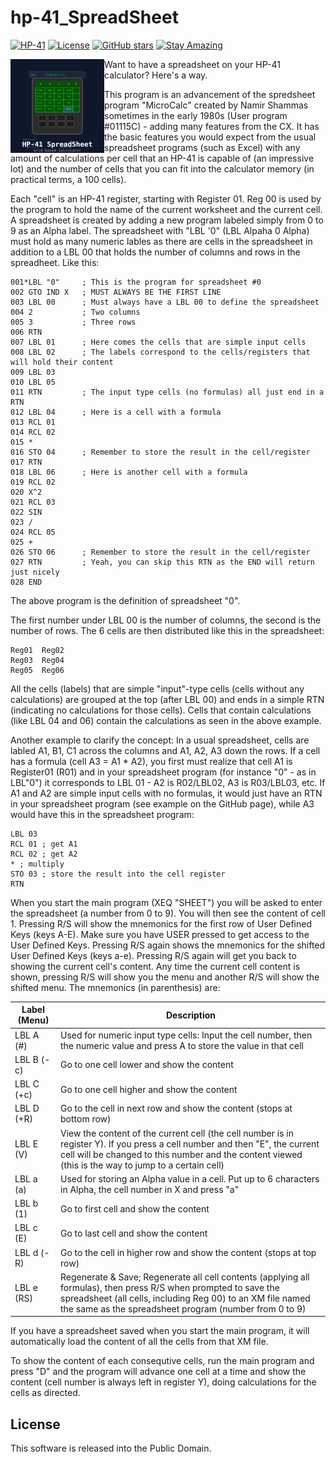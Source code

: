 # hp-41_SpreadSheet

[![HP-41](https://img.shields.io/badge/HP--41-Calculator-orange)](https://en.wikipedia.org/wiki/HP-41C)
[![License](https://img.shields.io/badge/License-Public%20Domain-brightgreen.svg)](https://unlicense.org/)
[![GitHub stars](https://img.shields.io/github/stars/isene/hp-41_SpreadSheet.svg)](https://github.com/isene/hp-41_SpreadSheet/stargazers)
[![Stay Amazing](https://img.shields.io/badge/Stay-Amazing-blue.svg)](https://isene.org)

<img src="img/spreadsheet_logo.svg" align="left" width="150" height="150" alt="HP-41 SpreadSheet Logo">

Want to have a spreadsheet on your HP-41 calculator? Here's a way.

This program is an advancement of the spredsheet program "MicroCalc" created by Namir Shammas sometimes in the early 1980s (User program #01115C) - adding many features from the CX. It has the basic features you would expect from the usual spreadsheet programs (such as Excel) with any amount of calculations per cell that an HP-41 is capable of (an impressive lot) and the number of cells that you can fit into the calculator memory (in practical terms, a 100 cells).

Each "cell" is an HP-41 register, starting with Register 01. Reg 00 is used by the program to hold the name of the current worksheet and the current cell. A spreadsheet is created by adding a new program labeled simply from 0 to 9 as an Alpha label. The spreadsheet with "LBL '0" (LBL Alpaha 0 Alpha) must hold as many numeric lables as there are cells in the spreadsheet in addition to a LBL 00 that holds the number of columns and rows in the spreadheet. Like this:

```
001*LBL "0"		; This is the program for spreadsheet #0
002 GTO IND X	; MUST ALWAYS BE THE FIRST LINE
003 LBL 00		; Must always have a LBL 00 to define the spreadsheet
004 2			; Two columns
005 3			; Three rows
006 RTN
007 LBL 01		; Here comes the cells that are simple input cells
008 LBL 02		; The labels correspond to the cells/registers that will hold their content
009 LBL 03
010 LBL 05
011 RTN			; The input type cells (no formulas) all just end in a RTN
012 LBL 04		; Here is a cell with a formula
013 RCL 01
014 RCL 02
015 *     
016 STO 04		; Remember to store the result in the cell/register 
017 RTN   
018 LBL 06		; Here is another cell with a formula
019 RCL 02
020 X^2   
021 RCL 03
022 SIN   
023 /     
024 RCL 05
025 +     
026 STO 06		; Remember to store the result in the cell/register 
027 RTN			; Yeah, you can skip this RTN as the END will return just nicely
028 END 
```

The above program is the definition of spreadsheet "0". 

The first number under LBL 00 is the number of columns, the second is the number of rows. The 6 cells are then distributed like this in the spreadsheet:

```
Reg01  Reg02
Reg03  Reg04
Reg05  Reg06
```

All the cells (labels) that are simple "input"-type cells (cells without any calculations) are grouped at the top (after LBL 00) and ends in a simple RTN (indicating no calculations for those cells). Cells that contain calculations (like LBL 04 and 06) contain the calculations as seen in the above example.

Another example to clarify the concept: In a usual spreadsheet, cells are labled A1, B1, C1 across the columns and A1, A2, A3 down the rows. If a cell has a formula (cell A3 = A1 * A2), you first must realize that cell A1 is Register01 (R01) and in your spreadsheet program (for instance "0" - as in LBL"0") it corresponds to LBL 01 - A2 is R02/LBL02, A3 is R03/LBL03, etc. If A1 and A2 are simple input cells with no formulas, it would just have an RTN in your spreadsheet program (see example on the GitHub page), while A3 would have this in the spreadsheet program:

```
LBL 03
RCL 01 ; get A1
RCL 02 ; get A2
* ; multiply
STO 03 ; store the result into the cell register
RTN
```

When you start the main program (XEQ "SHEET") you will be asked to enter the spreadsheet (a number from 0 to 9). You will then see the content of cell 1. Pressing R/S will show the mnemonics for the first row of User Defined Keys (keys A-E). Make sure you have USER pressed to get access to the User Defined Keys. Pressing R/S again shows the mnemonics for the shifted User Defined Keys (keys a-e). Pressing R/S again will get you back to showing the current cell's content. Any time the current cell content is shown, pressing R/S will show you the menu and another R/S will show the shifted menu. The mnemonics (in parenthesis) are:

Label (Menu)    | Description
----------------|------------
LBL A (#)		| Used for numeric input type cells: Input the cell number, then the numeric value and press A to store the value in that cell
LBL B (-c)		| Go to one cell lower and show the content
LBL C (+c)		| Go to one cell higher and show the content
LBL D (+R)      | Go to the cell in next row and show the content (stops at bottom row)
LBL E (V)		| View the content of the current cell (the cell number is in register Y). If you press a cell number and then "E", the current cell will be changed to this number and the content viewed (this is the way to jump to a certain cell)
LBL a (a)		| Used for storing an Alpha value in a cell. Put up to 6 characters in Alpha, the cell number in X and press "a"
LBL b (1)		| Go to first cell and show the content
LBL c (E)		| Go to last cell and show the content
LBL d (-R)      | Go to the cell in higher row and show the content (stops at top row)
LBL e (RS)		| Regenerate & Save; Regenerate all cell contents (applying all formulas), then press R/S when prompted to save the spreadsheet (all cells, including Reg 00) to an XM file named the same as the spreadsheet program (number from 0 to 9)

If you have a spreadsheet saved when you start the main program, it will automatically load the content of all the cells from that XM file.

To show the content of each consequtive cells, run the main program and press "D" and the program will advance one cell at a time and show the content (cell number is always left in register Y), doing calculations for the cells as directed.

## License
This software is released into the Public Domain.

